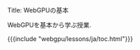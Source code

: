 Title: WebGPUの基本

WebGPUを基本から学ぶ授業.

{{{include "webgpu/lessons/ja/toc.html"}}}


<!--

{{{table_of_contents}}}

-->



